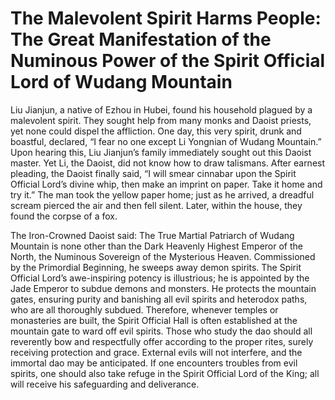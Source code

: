 # The Malevolent Spirit Harms People: The Great Manifestation of the Numinous Power of the Spirit Official Lord of Wudang Mountain

Liu Jianjun, a native of Ezhou in Hubei, found his household plagued by a malevolent spirit. They sought help from many monks and Daoist priests, yet none could dispel the affliction. One day, this very spirit, drunk and boastful, declared, “I fear no one except Li Yongnian of Wudang Mountain.” Upon hearing this, Liu Jianjun’s family immediately sought out this Daoist master. Yet Li, the Daoist, did not know how to draw talismans. After earnest pleading, the Daoist finally said, “I will smear cinnabar upon the Spirit Official Lord’s divine whip, then make an imprint on paper. Take it home and try it.” The man took the yellow paper home; just as he arrived, a dreadful scream pierced the air and then fell silent. Later, within the house, they found the corpse of a fox.

The Iron-Crowned Daoist said: The True Martial Patriarch of Wudang Mountain is none other than the Dark Heavenly Highest Emperor of the North, the Numinous Sovereign of the Mysterious Heaven. Commissioned by the Primordial Beginning, he sweeps away demon spirits. The Spirit Official Lord’s awe-inspiring potency is illustrious; he is appointed by the Jade Emperor to subdue demons and monsters. He protects the mountain gates, ensuring purity and banishing all evil spirits and heterodox paths, who are all thoroughly subdued. Therefore, whenever temples or monasteries are built, the Spirit Official Hall is often established at the mountain gate to ward off evil spirits. Those who study the dao should all reverently bow and respectfully offer according to the proper rites, surely receiving protection and grace. External evils will not interfere, and the immortal dao may be anticipated. If one encounters troubles from evil spirits, one should also take refuge in the Spirit Official Lord of the King; all will receive his safeguarding and deliverance.